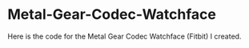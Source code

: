 # Metal-Gear-Codec-Watchface
Here is the code for the Metal Gear Codec Watchface (Fitbit) I created. 
